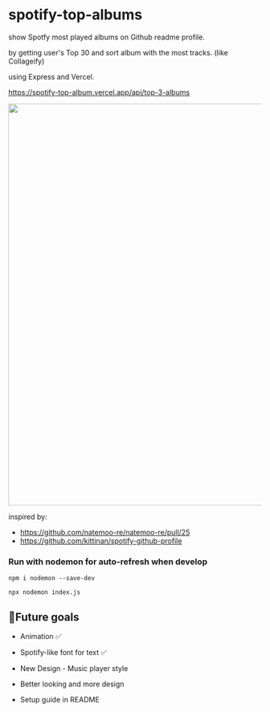 # spotify-top-albums
show Spotfy most played albums on Github readme profile.

by getting user's Top 30 and sort album with the most tracks. (like Collageify)

using Express and Vercel.

https://spotify-top-album.vercel.app/api/top-3-albums

<img src="https://spotify-top-album.vercel.app/api/top-3-albums" width="800">

inspired by:

- https://github.com/natemoo-re/natemoo-re/pull/25
- https://github.com/kittinan/spotify-github-profile

### Run with nodemon for auto-refresh when develop
```
npm i nodemon --save-dev
```
```
npx nodemon index.js
```

## 🎯Future goals
- Animation :white_check_mark:

- Spotify-like font for text :white_check_mark:

- New Design - Music player style

- Better looking and more design

- Setup guide in README
